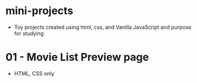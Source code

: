 # mini-projects
- Toy projects created using html, css, and Vanilla JavaScript and purpose for studying

# 01 - Movie List Preview page
- HTML, CSS only